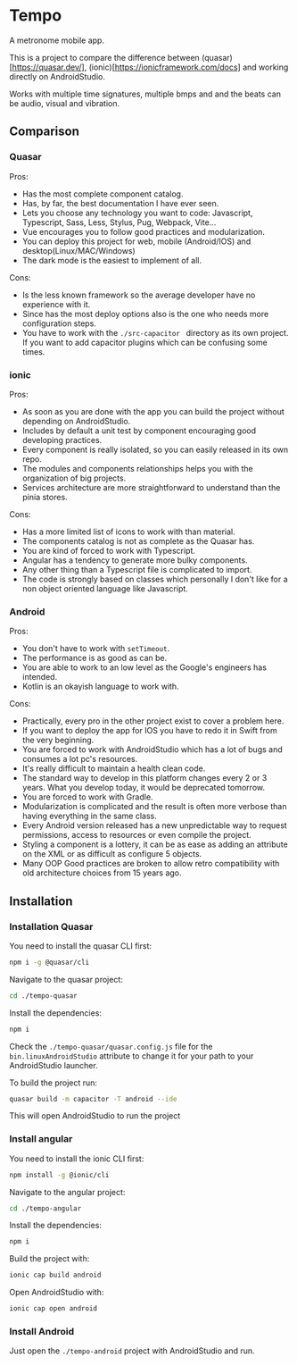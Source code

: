 # Tempo
A metronome mobile app.

This is a project to compare the difference between (quasar)[https://quasar.dev/], (ionic)[https://ionicframework.com/docs] and working directly on AndroidStudio.

Works with multiple time signatures, multiple bmps and and the beats can be audio, visual and vibration.

## Comparison

### Quasar

Pros:
- Has the most complete component catalog.
- Has, by far, the best documentation I have ever seen.
- Lets you choose any technology you want to code: Javascript, Typescript, Sass, Less, Stylus, Pug, Webpack, Vite...
- Vue encourages you to follow good practices and modularization.
- You can deploy this project for web, mobile (Android/IOS) and desktop(Linux/MAC/Windows)
- The dark mode is the easiest to implement of all.

Cons:
- Is the less known framework so the average developer have no experience with it.
- Since has the most deploy options also is the one who needs more configuration steps.
- You have to work with the `./src-capacitor ` directory as its own project. If you want to add capacitor plugins which can be confusing some times.

### ionic

Pros:
- As soon as you are done with the app you can build the project without depending on AndroidStudio.
- Includes by default a unit test by component encouraging good developing practices.
- Every component is really isolated, so you can easily released in its own repo.
- The modules and components relationships helps you with the organization of big projects.
- Services architecture are more straightforward to understand than the pinia stores.

Cons:
- Has a more limited list of icons to work with than material.
- The components catalog is not as complete as the Quasar has.
- You are kind of forced to work with Typescript.
- Angular has a tendency to generate more bulky components.
- Any other thing than a Typescript file is complicated to import.
- The code is strongly based on classes which personally I don't like for a non object oriented language like Javascript.

### Android

Pros:
- You don't have to work with `setTimeout`.
- The performance is as good as can be.
- You are able to work to an low level as the Google's engineers has intended.
- Kotlin is an okayish language to work with.

Cons:
- Practically, every pro in the other project exist to cover a problem here.
- If you want to deploy the app for IOS you have to redo it in Swift from the very beginning.
- You are forced to work with AndroidStudio which has a lot of bugs and consumes a lot pc's resources.
- It's really difficult to maintain a health clean code.
- The standard way to develop in this platform changes every 2 or 3 years. What you develop today, it would be deprecated tomorrow.
- You are forced to work with Gradle.
- Modularization is complicated and the result is often more verbose than having everything in the same class.
- Every Android version released has a new unpredictable way to request permissions, access to resources or even compile the project.
- Styling a component is a lottery, it can be as ease as adding an attribute on the XML or as difficult as configure 5 objects.
- Many OOP Good practices are broken to allow retro compatibility with old architecture choices from 15 years ago.

## Installation

### Installation Quasar

You need to install the quasar CLI first:

```bash
npm i -g @quasar/cli
```

Navigate to the quasar project:

```bash
cd ./tempo-quasar
```

Install the dependencies:

```bash
npm i
```

Check the `./tempo-quasar/quasar.config.js` file for the `bin.linuxAndroidStudio` attribute to change it for your path to your AndroidStudio launcher.

To build the project run:

```bash
quasar build -m capacitor -T android --ide
```

This will open AndroidStudio to run the project

### Install angular

You need to install the ionic CLI first:

```bash
npm install -g @ionic/cli
```

Navigate to the angular project:

```bash
cd ./tempo-angular
```

Install the dependencies:

```bash
npm i
```

Build the project with:

```bash
ionic cap build android
```

Open AndroidStudio with:

```bash
ionic cap open android
```

### Install Android

Just open the `./tempo-android` project with AndroidStudio and run.
